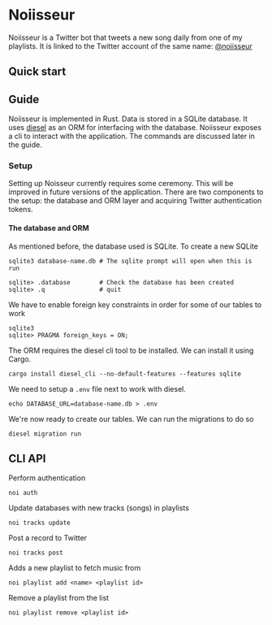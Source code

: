 # Noiisseur

Noiisseur is a Twitter bot that tweets a new song daily from one of my playlists. It is linked to the
Twitter account of the same name: [@noiisseur]

## Quick start

## Guide

Noiisseur is implemented in Rust. Data is stored in a SQLite database. It uses [diesel] as an ORM for
interfacing with the database. Noiisseur exposes a cli to interact with the application. The commands
are discussed later in the guide.

### Setup

Setting up Noisseur currently requires some ceremony. This will be improved in future versions of the
application. There are two components to the setup: the database and ORM layer and acquiring Twitter
authentication tokens.

#### The database and ORM

As mentioned before, the database used is SQLite. To create a new SQLite

```
sqlite3 database-name.db # The sqlite prompt will open when this is run

sqlite> .database        # Check the database has been created
sqlite> .q               # quit
```

We have to enable foreign key constraints in order for some of our tables to work

```
sqlite3
sqlite> PRAGMA foreign_keys = ON;
```

The ORM requires the diesel cli tool to be installed. We can install it using Cargo.

```
cargo install diesel_cli --no-default-features --features sqlite
```

We need to setup a `.env` file next to work with diesel.

```
echo DATABASE_URL=database-name.db > .env
```

We're now ready to create our tables. We can run the migrations to do so

```
diesel migration run
```

## CLI API

Perform authentication

```
noi auth
```

Update databases with new tracks (songs) in playlists

```
noi tracks update
```

Post a record to Twitter

```
noi tracks post
```

Adds a new playlist to fetch music from

```
noi playlist add <name> <playlist id>
```

Remove a playlist from the list

```
noi playlist remove <playlist id>
```

[diesel]: https://diesel.rs
[@noiisseur]: https://twitter.com/noiisseur
